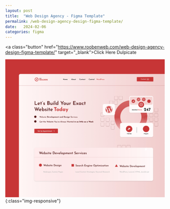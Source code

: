 ```yaml
---
layout: post
title:  "Web Design Agency - Figma Template"
permalink: /web-design-agency-design-figma-template/
date:   2024-02-06
categories: figma
---
```



<a class="button" href="https://www.roobenweb.com/web-design-agency-design-figma-template/" target="_blank”>Click Here Dulpicate</a>

![image-title-here](\assets\img\website-deisgn-agency-landing-page.jpg){:class="img-responsive"}

